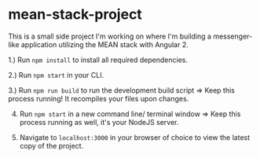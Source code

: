 # mean-stack-project

This is a small side project I'm working on where I'm building a messenger-like application utilizing the MEAN stack with Angular 2. 

1.) Run `npm install` to install all required dependencies.

2.) Run `npm start` in your CLI. 

3.) Run `npm run build` to run the development build script => Keep this process running! It recompiles your files upon changes.

4) Run `npm start` in a new command line/ terminal window => Keep this process running as well, it's your NodeJS server. 

5. Navigate to `localhost:3000` in your browser of choice to view the latest copy of the project.
